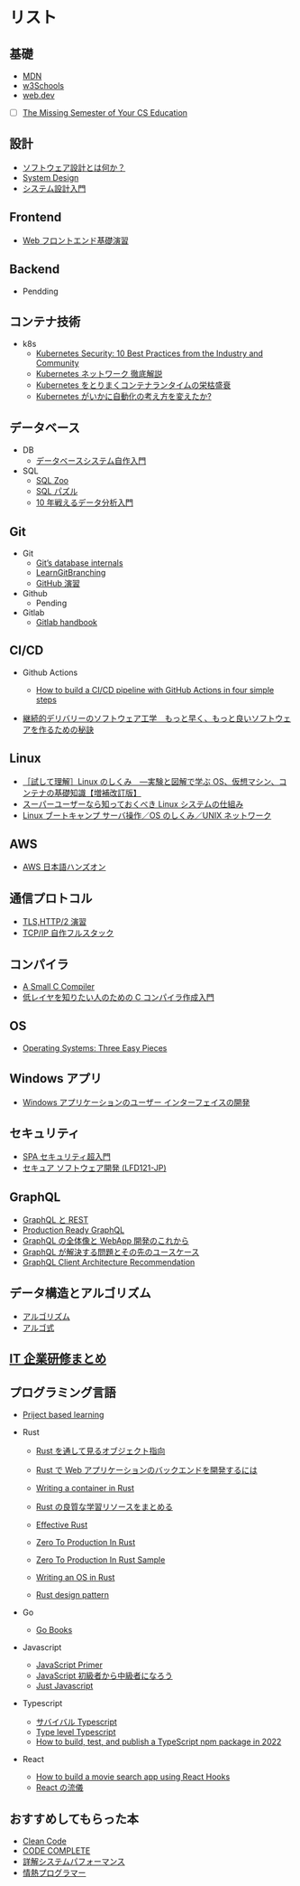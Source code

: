 # リスト

## 基礎

- [MDN](https://developer.mozilla.org/ja/docs/Web)
- [w3Schools](https://www.w3schools.com/)
- [web.dev](https://web.dev/learn/)

- [ ] [The Missing Semester of Your CS Education](https://missing-semester-jp.github.io/)

## 設計

- [ソフトウェア設計とは何か？](http://web.archive.org/web/20080803072849/www.biwa.ne.jp/~mmura/SoftwareDevelopment/WhatIsSoftwareDesignJ.html)
- [System Design](https://www.karanpratapsingh.com/courses/system-design)
- [システム設計入門](https://github.com/donnemartin/system-design-primer/blob/master/README-ja.md)

## Frontend

- [Web フロントエンド基礎演習](https://docs.google.com/presentation/d/e/2PACX-1vSjF1cp8fAdMKwFkLmtFT66e-UCD6zanO5KLsuRFmWyZ-8c06YQmgWT750Aqai2JfqHRARYWlkDLfaB/pub?slide=id.p)

## Backend

- Pendding

## コンテナ技術

- k8s
  - [Kubernetes Security: 10 Best Practices from the Industry and Community](https://cast.ai/blog/kubernetes-security-10-best-practices/)
  - [Kubernetes ネットワーク 徹底解説](https://zenn.dev/taisho6339/books/fc6facfb640d242dc7ec)
  - [Kubernetes をとりまくコンテナランタイムの栄枯盛衰](https://speakerdeck.com/inductor/the-rise-and-fall-of-the-container-runtimes-surrounding-kubernetes)
  - [Kubernetes がいかに自動化の考え方を変えたか?](https://deeeet.com/writing/2018/12/13/how-kubernetes-change-our-way-of-automation/)

## データベース

- DB
  - [データベースシステム自作入門](https://github.com/starpos/develop-transaction-system/releases/tag/1.0)
- SQL
  - [SQL Zoo](https://sqlzoo.net/wiki/SQL_Tutorial/ja)
  - [SQL パズル](https://www.shoeisha.co.jp/book/detail/9784798114132)
  - [10 年戦えるデータ分析入門](https://www.amazon.co.jp/dp/B010CQD4Y0?_encoding=UTF8&btkr=1&linkCode=sl1&tag=suthio-22&linkId=f691e8fa127531983ae3a56e4beaea55&language=ja_JP&ref_=as_li_ss_tl)

## Git

- Git
  - [Git’s database internals](https://github.blog/2022-08-29-gits-database-internals-i-packed-object-store/)
  - [LearnGitBranching](https://learngitbranching.js.org/?locale=ja)
  - [GitHub 演習](https://github.com/kaityo256/github)
- Github
  - Pending
- Gitlab
  - [Gitlab handbook](https://about.gitlab.com/handbook/)

## CI/CD

- Github Actions

  - [How to build a CI/CD pipeline with GitHub Actions in four simple steps](https://github.blog/2022-02-02-build-ci-cd-pipeline-github-actions-four-steps/)

- [継続的デリバリーのソフトウェア工学　もっと早く、もっと良いソフトウェアを作るための秘訣](https://www.amazon.co.jp/dp/B0BP9JRZS8/)

## Linux

- [［試して理解］Linux のしくみ　―実験と図解で学ぶ OS、仮想マシン、コンテナの基礎知識【増補改訂版】](https://www.amazon.co.jp/%EF%BC%BB%E8%A9%A6%E3%81%97%E3%81%A6%E7%90%86%E8%A7%A3%EF%BC%BDLinux%E3%81%AE%E3%81%97%E3%81%8F%E3%81%BF-%E2%80%95%E5%AE%9F%E9%A8%93%E3%81%A8%E5%9B%B3%E8%A7%A3%E3%81%A7%E5%AD%A6%E3%81%B6OS%E3%80%81%E4%BB%AE%E6%83%B3%E3%83%9E%E3%82%B7%E3%83%B3%E3%80%81%E3%82%B3%E3%83%B3%E3%83%86%E3%83%8A%E3%81%AE%E5%9F%BA%E7%A4%8E%E7%9F%A5%E8%AD%98%E3%80%90%E5%A2%97%E8%A3%9C%E6%94%B9%E8%A8%82%E7%89%88%E3%80%91-%E6%AD%A6%E5%86%85-%E8%A6%9A/dp/429713148X/ref=pd_lpo_2?pd_rd_w=Upt4a&content-id=amzn1.sym.d769922e-188a-40cc-a180-3315f856e8d6&pf_rd_p=d769922e-188a-40cc-a180-3315f856e8d6&pf_rd_r=6406WYPV3D75T4KRTW93&pd_rd_wg=1yqk2&pd_rd_r=84630c71-9888-4606-89b3-7ef75c1b3553&pd_rd_i=429713148X&psc=1)
- [スーパーユーザーなら知っておくべき Linux システムの仕組み](https://www.amazon.co.jp/dp/4295013498/ref=cm_sw_r_as_gl_apa_gl_i_R4HAYB6RVDRCSGCS824N?_encoding=UTF8&psc=1&linkCode=ml1&tag=satorutakeuch-22)
- [Linux ブートキャンプ サーバ操作／OS のしくみ／UNIX ネットワーク](https://www.amazon.co.jp/Linux%E3%83%96%E3%83%BC%E3%83%88%E3%82%AD%E3%83%A3%E3%83%B3%E3%83%97-OS%E3%81%AE%E3%81%97%E3%81%8F%E3%81%BF-UNIX%E3%83%8D%E3%83%83%E3%83%88%E3%83%AF%E3%83%BC%E3%82%AF%E2%94%80%E2%94%8010%E5%B9%B4%E5%85%88%E3%82%82%E4%BD%BF%E3%81%88%E3%82%8B%E5%9F%BA%E7%A4%8E%E3%82%92%E8%BA%AB%E3%81%AB%E3%81%A4%E3%81%91%E3%82%8B-Software-Design%E5%88%A5%E5%86%8A/dp/4297126834/ref=sr_1_1?__mk_ja_JP=%E3%82%AB%E3%82%BF%E3%82%AB%E3%83%8A&crid=1HUZRZ7J3OVJQ&keywords=Linux%E3%83%96%E3%83%BC%E3%83%88%E3%82%AD%E3%83%A3%E3%83%B3%E3%83%97+%E3%82%B5%E3%83%BC%E3%83%90%E6%93%8D%E4%BD%9C%EF%BC%8FOS%E3%81%AE%E3%81%97%E3%81%8F%E3%81%BF%EF%BC%8FUNIX%E3%83%8D%E3%83%83%E3%83%88%E3%83%AF%E3%83%BC%E3%82%AF&qid=1666598770&qu=eyJxc2MiOiIwLjAwIiwicXNhIjoiMC4wMCIsInFzcCI6IjAuMDAifQ%3D%3D&s=books&sprefix=linux%E3%83%96%E3%83%BC%E3%83%88%E3%82%AD%E3%83%A3%E3%83%B3%E3%83%97+%E3%82%B5%E3%83%BC%E3%83%90%E6%93%8D%E4%BD%9C+os%E3%81%AE%E3%81%97%E3%81%8F%E3%81%BF+unix%E3%83%8D%E3%83%83%E3%83%88%E3%83%AF%E3%83%BC%E3%82%AF%2Cstripbooks%2C147&sr=1-1)

## AWS

- [AWS 日本語ハンズオン](https://aws-samples.github.io/jp-contents-hub/)

## 通信プロトコル

- [TLS,HTTP/2 演習](https://www.slideshare.net/shigeki_ohtsu/tls-http2)
- [TCP/IP 自作フルスタック](https://drive.google.com/drive/folders/1k2vymbC3vUk5CTJbay4LLEdZ9HemIpZe)

## コンパイラ

- [A Small C Compiler](https://github.com/rui314/chibicc)
- [低レイヤを知りたい人のための C コンパイラ作成入門](https://www.sigbus.info/compilerbook#)

## OS

- [Operating Systems: Three Easy Pieces](https://pages.cs.wisc.edu/~remzi/OSTEP/)

## Windows アプリ

- [Windows アプリケーションのユーザー インターフェイスの開発](https://learn.microsoft.com/ja-jp/windows/win32/appuistart/getting-started-developing-user-interfaces-portal)

## セキュリティ

- [SPA セキュリティ超入門](https://www.docswell.com/s/ockeghem/K2PPNK-phpconf2022?utm_source=twitter&utm_medium=social&utm_campaign=singlepage)
- [セキュア ソフトウェア開発 (LFD121-JP)](https://training.linuxfoundation.org/ja/training/developing-secure-software-lfd121-jp/)

## GraphQL

- [GraphQL と REST](https://hasura.io/learn/ja/graphql/intro-graphql/graphql-vs-rest/)
- [Production Ready GraphQL](https://productionreadygraphql.com/articles/)
- [GraphQL の全体像と WebApp 開発のこれから](https://qiita.com/saboyutaka/items/171f7382cdf75b67d076)
- [GraphQL が解決する問題とその先のユースケース](https://zenn.dev/saboyutaka/articles/07f1351a6b0049)
- [GraphQL Client Architecture Recommendation](https://engineering.mercari.com/blog/entry/20221215-graphql-client-architecture-recommendation/)

## データ構造とアルゴリズム

- [アルゴリズム](https://home.wakatabe.com/ryo/wiki/index.php?%E3%82%A2%E3%83%AB%E3%82%B4%E3%83%AA%E3%82%BA%E3%83%A0)
- [アルゴ式](https://algo-method.com/)

## [IT 企業研修まとめ](https://gist.github.com/gcchaan/02f4746a323acac4095c30e0783a3912)

## プログラミング言語

- [Priject based learning](https://github.com/practical-tutorials/project-based-learning)

- Rust

  - [Rust を通して見るオブジェクト指向](https://techracho.bpsinc.jp/yoshi/2022_08_29/121213)
  - [Rust で Web アプリケーションのバックエンドを開発するには](https://eh-career.com/engineerhub/entry/2022/09/12/093000)
  - [Writing a container in Rust](https://litchipi.github.io/series/container_in_rust)
  - [Rust の良質な学習リソースをまとめる](https://www.bioerrorlog.work/entry/rust-good-learning-resources#Command-line-apps-in-Rust)

  - [Effective Rust](https://www.lurklurk.org/effective-rust/#effective-rust)
  - [Zero To Production In Rust](https://www.zero2prod.com/index.html?country=Japan&discount_code=VAT20)

  - [Zero To Production In Rust Sample](https://www.lpalmieri.com/posts/2020-05-24-zero-to-production-0-foreword/)

  - [Writing an OS in Rust](https://os.phil-opp.com/ja/)
  - [Rust design pattern](https://rust-unofficial.github.io/patterns/)

- Go

  - [Go Books](https://github.com/dariubs/GoBooks)

- Javascript

  - [JavaScript Primer](https://jsprimer.net/)
  - [JavaScript 初級者から中級者になろう](https://uhyohyo.net/javascript/)
  - [Just Javascript](https://justjavascript.com/learn)

- Typescript

  - [サバイバル Typescript](https://typescriptbook.jp/)
  - [Type level Typescript](https://type-level-typescript.com/)
  - [How to build, test, and publish a TypeScript npm package in 2022](https://www.strictmode.io/articles/build-test-and-publish-npm-package-2022)

- React
  - [How to build a movie search app using React Hooks](https://www.freecodecamp.org/news/how-to-build-a-movie-search-app-using-react-hooks-24eb72ddfaf7/)
  - [React の流儀](https://ja.reactjs.org/docs/thinking-in-react.html)

## おすすめしてもらった本

- [Clean Code](https://www.amazon.co.jp/Clean-Code-%E3%82%A2%E3%82%B8%E3%83%A3%E3%82%A4%E3%83%AB%E3%82%BD%E3%83%95%E3%83%88%E3%82%A6%E3%82%A7%E3%82%A2%E9%81%94%E4%BA%BA%E3%81%AE%E6%8A%80-Robert-C-Martin/dp/4048930591)
- [CODE COMPLETE](https://www.amazon.co.jp/CODE-COMPLETE-%E7%AC%AC2%E7%89%88-%E4%B8%8A-%E5%AE%8C%E5%85%A8%E3%81%AA%E3%83%97%E3%83%AD%E3%82%B0%E3%83%A9%E3%83%9F%E3%83%B3%E3%82%B0%E3%82%92%E7%9B%AE%E6%8C%87%E3%81%97%E3%81%A6/dp/489100455X)
- [詳解システムパフォーマンス](https://www.amazon.co.jp/s?k=%E8%A9%B3%E8%A7%A3%E3%82%B7%E3%82%B9%E3%83%86%E3%83%A0%E3%83%91%E3%83%95%E3%82%A9%E3%83%BC%E3%83%9E%E3%83%B3%E3%82%B9&adgrpid=61786953308&gclid=Cj0KCQiA1NebBhDDARIsAANiDD0VX9IXs_2xk4zS_IIraKar3fAqDDlOYzCtrJsHANGFJ9iPZQybiLgaAqPlEALw_wcB&hvadid=591887554539&hvdev=c&hvlocphy=1028853&hvnetw=g&hvqmt=e&hvrand=9554579947860432535&hvtargid=kwd-332157510422&hydadcr=27488_14541155&jp-ad-ap=0&tag=googhydr-22&ref=pd_sl_7glf0r7142_e)
- [情熱プログラマー](https://www.amazon.co.jp/s?k=%E6%83%85%E7%86%B1%E3%83%97%E3%83%AD%E3%82%B0%E3%83%A9%E3%83%9E%E3%83%BC&crid=1QQN2LIGD63JF&sprefix=%E6%83%85%E7%86%B1%2Caps%2C188&ref=nb_sb_ss_ts-doa-p_4_2)
